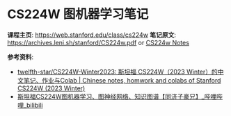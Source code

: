 # CS224W 图机器学习笔记

**课程主页**: https://web.stanford.edu/class/cs224w
**笔记原文**: https://archives.leni.sh/stanford/CS224w.pdf or [CS224w Notes](./CS224w.pdf)

**参考资料**: 
- [twelfth-star/CS224W-Winter2023: 斯坦福 CS224W（2023 Winter）的中文笔记、作业与Colab | Chinese notes, homwork and colabs of Stanford CS224W (2023 Winter)](https://github.com/twelfth-star/CS224W-Winter2023)
- [斯坦福CS224W图机器学习、图神经网络、知识图谱【同济子豪兄】_哔哩哔哩_bilibili](https://www.bilibili.com/video/BV1pR4y1S7GAf)

